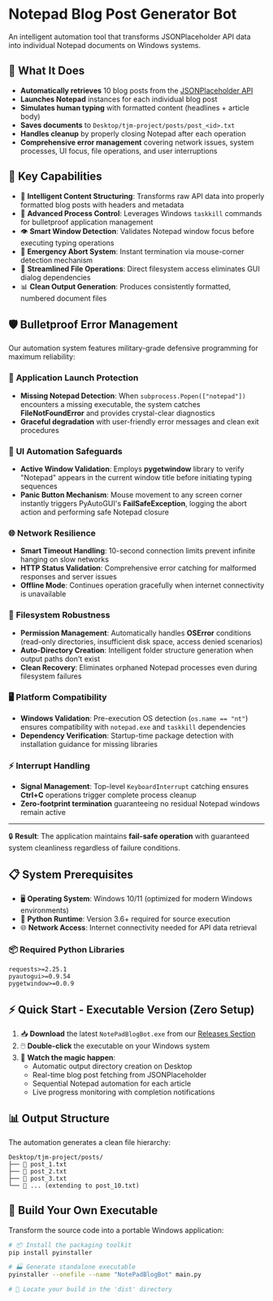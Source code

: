 
#  Notepad Blog Post Generator Bot

An intelligent automation tool that transforms JSONPlaceholder API data into individual Notepad documents on Windows systems.

## 🎯 What It Does

- **Automatically retrieves** 10 blog posts from the [JSONPlaceholder API](https://jsonplaceholder.typicode.com/)  
- **Launches Notepad** instances for each individual blog post  
- **Simulates human typing** with formatted content (headlines + article body)  
- **Saves documents** to `Desktop/tjm-project/posts/post_<id>.txt`  
- **Handles cleanup** by properly closing Notepad after each operation  
- **Comprehensive error management** covering network issues, system processes, UI focus, file operations, and user interruptions  

## 🚀 Key Capabilities

- 🎨 **Intelligent Content Structuring**: Transforms raw API data into properly formatted blog posts with headers and metadata
- 🔧 **Advanced Process Control**: Leverages Windows `taskkill` commands for bulletproof application management
- 👁️ **Smart Window Detection**: Validates Notepad window focus before executing typing operations
- 🚨 **Emergency Abort System**: Instant termination via mouse-corner detection mechanism
- 📂 **Streamlined File Operations**: Direct filesystem access eliminates GUI dialog dependencies
- 📊 **Clean Output Generation**: Produces consistently formatted, numbered document files

## 🛡️ Bulletproof Error Management

Our automation system features military-grade defensive programming for maximum reliability:

### 🔧 **Application Launch Protection**
- **Missing Notepad Detection**: When `subprocess.Popen(["notepad"])` encounters a missing executable, the system catches **FileNotFoundError** and provides crystal-clear diagnostics
- **Graceful degradation** with user-friendly error messages and clean exit procedures

### 🎯 **UI Automation Safeguards**
- **Active Window Validation**: Employs **pygetwindow** library to verify "Notepad" appears in the current window title before initiating typing sequences
- **Panic Button Mechanism**: Mouse movement to any screen corner instantly triggers PyAutoGUI's **FailSafeException**, logging the abort action and performing safe Notepad closure

### 🌐 **Network Resilience**
- **Smart Timeout Handling**: 10-second connection limits prevent infinite hanging on slow networks
- **HTTP Status Validation**: Comprehensive error catching for malformed responses and server issues  
- **Offline Mode**: Continues operation gracefully when internet connectivity is unavailable

### 💾 **Filesystem Robustness**
- **Permission Management**: Automatically handles **OSError** conditions (read-only directories, insufficient disk space, access denied scenarios)
- **Auto-Directory Creation**: Intelligent folder structure generation when output paths don't exist
- **Clean Recovery**: Eliminates orphaned Notepad processes even during filesystem failures

### 🖥️ **Platform Compatibility**
- **Windows Validation**: Pre-execution OS detection (`os.name == "nt"`) ensures compatibility with `notepad.exe` and `taskkill` dependencies
- **Dependency Verification**: Startup-time package detection with installation guidance for missing libraries

### ⚡ **Interrupt Handling**
- **Signal Management**: Top-level `KeyboardInterrupt` catching ensures **Ctrl+C** operations trigger complete process cleanup
- **Zero-footprint termination** guaranteeing no residual Notepad windows remain active

---

🔒 **Result**: The application maintains **fail-safe operation** with guaranteed system cleanliness regardless of failure conditions.

## 📋 System Prerequisites

- 🖥️ **Operating System**: Windows 10/11 (optimized for modern Windows environments)
- 🐍 **Python Runtime**: Version 3.6+ required for source execution
- 🌐 **Network Access**: Internet connectivity needed for API data retrieval

### 📦 **Required Python Libraries**
```
requests>=2.25.1
pyautogui>=0.9.54
pygetwindow>=0.0.9
```

## ⚡ Quick Start - Executable Version (Zero Setup)

1. 📥 **Download** the latest `NotePadBlogBot.exe` from our [Releases Section](https://github.com/YOUR_USERNAME/notepad-automation-bot/releases)
2. 🖱️ **Double-click** the executable on your Windows system
3. 🤖 **Watch the magic happen**:
   - Automatic output directory creation on Desktop
   - Real-time blog post fetching from JSONPlaceholder
   - Sequential Notepad automation for each article
   - Live progress monitoring with completion notifications


## 📊 Output Structure

The automation generates a clean file hierarchy:

```
Desktop/tjm-project/posts/
├── 📄 post_1.txt
├── 📄 post_2.txt  
├── 📄 post_3.txt
└── 📄 ... (extending to post_10.txt)
```



## 🔨 Build Your Own Executable

Transform the source code into a portable Windows application:

```bash
# 📦 Install the packaging toolkit
pip install pyinstaller

# 🏭 Generate standalone executable
pyinstaller --onefile --name "NotePadBlogBot" main.py

# 📂 Locate your build in the 'dist' directory
```



